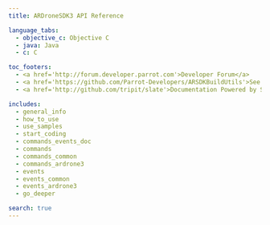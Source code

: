 ```yaml
---
title: ARDroneSDK3 API Reference

language_tabs:
  - objective_c: Objective C
  - java: Java
  - c: C

toc_footers:
  - <a href='http://forum.developer.parrot.com'>Developer Forum</a>
  - <a href='https://github.com/Parrot-Developers/ARSDKBuildUtils'>See SDK sources</a>
  - <a href='http://github.com/tripit/slate'>Documentation Powered by Slate</a>

includes:
  - general_info
  - how_to_use
  - use_samples
  - start_coding
  - commands_events_doc
  - commands
  - commands_common
  - commands_ardrone3
  - events
  - events_common
  - events_ardrone3
  - go_deeper

search: true
---
```

